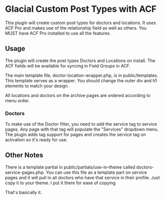 # Glacial Custom Post Types with ACF

This plugin will create custom post types for doctors and locations. It uses ACF Pro and makes use of the relationship
field as well as others. You MUST have ACF Pro installed to use all the features.

## Usage

The plugin will create the post types Doctors and Locations on install. The ACF fields will be available for syncing in
Field Groups in ACF.

The main template file, doctor-location-wrapper.php, is in public/templates. This template serves as a wrapper. You
should change the outer div and h1 elements to match your design.

All locations and doctors on the archive pages are ordered according to menu order.

### Doctors

To make use of the Doctor filter, you need to add the service tag to service pages. Any page with that tag will populate
the "Services" dropdown menu. The plugin adds tag support for pages and creates the service tag on activation so it's
ready for use.

## Other Notes

There is a template partial in public/partials/use-in-theme called doctors-service-pages.php. You can use this file as a
template part on service pages and it will pull in all doctors who have that service in their profile. Just copy it to your theme. I put it there for ease of copying

That's basically it.

